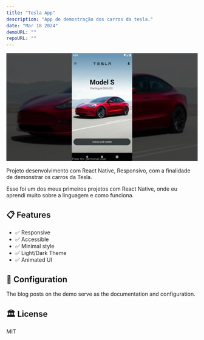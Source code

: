 ```yaml
---
title: "Tesla App"
description: "App de demostração dos carros da tesla."
date: "Mar 18 2024"
demoURL: ""
repoURL: ""
---
```


![Astro Sphere Lighthouse Score](/68747470733a2f2f696d672e796f75747562652e636f6d2f76692f2d6231385a574a72394b632f6d617872657364656661756c742e6a7067.jpg)

Projeto desenvolvimento com React Native, Responsivo, com a finalidade de demonstrar os carros da Tesla.

Esse foi um dos meus primeiros projetos com React Native, onde eu aprendi muito sobre a linguagem e como funciona.


## 📋 Features

- ✅ Responsive
- ✅ Accessible
- ✅ Minimal style
- ✅ Light/Dark Theme
- ✅ Animated UI

## 📄 Configuration

The blog posts on the demo serve as the documentation and configuration.

## 🏛️ License

MIT